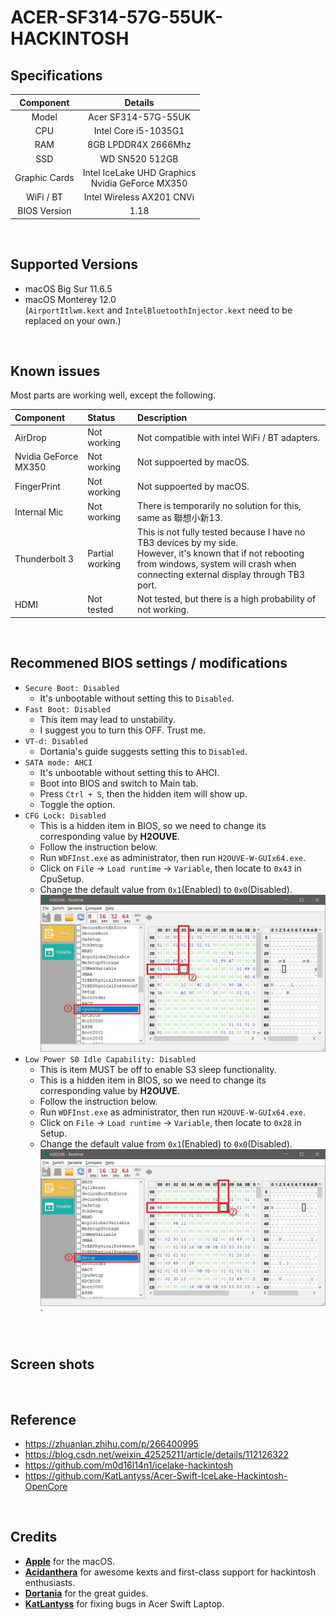# ACER-SF314-57G-55UK-HACKINTOSH

## Specifications
| Component | Details |
|:---:|:---:|
| Model | Acer SF314-57G-55UK |
| CPU | Intel Core i5-1035G1 |
| RAM | 8GB LPDDR4X 2666Mhz |
| SSD | WD SN520 512GB |
| Graphic Cards | Intel IceLake UHD Graphics<br>Nvidia GeForce MX350 |
| WiFi / BT | Intel Wireless AX201 CNVi |
| BIOS Version | 1.18 |
<br>

## Supported Versions
- macOS Big Sur 11.6.5
- macOS Monterey 12.0<br>(`AirportItlwm.kext` and `IntelBluetoothInjector.kext` need to be replaced on your own.)
<br>

## Known issues
Most parts are working well, except the following.

| Component | Status | Description |
|:---|:---|:---|
| AirDrop | Not working | Not compatible with intel WiFi / BT adapters. |
| Nvidia GeForce MX350 | Not working | Not suppoerted by macOS. |
| FingerPrint | Not working | Not suppoerted by macOS. |
| Internal Mic | Not working | There is temporarily no solution for this, same as 聯想小新13. |
| Thunderbolt 3 | Partial working | This is not fully tested because I have no TB3 devices by my side. <br>However, it's known that if not rebooting from windows, system will crash when connecting external display through TB3 port. |
| HDMI | Not tested | Not tested, but there is a high probability of not working. |
<br>

## Recommened BIOS settings / modifications
- `Secure Boot: Disabled`
  - It's unbootable without setting this to `Disabled`.
- `Fast Boot: Disabled`
  - This item may lead to unstability.
  - I suggest you to turn this OFF. Trust me.
- `VT-d: Disabled`
  - Dortania's guide suggests setting this to `Disabled`.
- `SATA mode: AHCI`
  - It's unbootable without setting this to AHCI.
  - Boot into BIOS and switch to Main tab.
  - Press `Ctrl + S`, then the hidden item will show up.
  - Toggle the option.
- `CFG Lock: Disabled`
  - This is a hidden item in BIOS, so we need to change its corresponding value by **H2OUVE**.
  - Follow the instruction below.
  - Run `WDFInst.exe` as administrator, then run `H2OUVE-W-GUIx64.exe`.
  - Click on `File` -> `Load runtime` -> `Variable`, then locate to `0x43` in CpuSetup.
  - Change the default value from `0x1`(Enabled) to `0x0`(Disabled).<br>![image](https://raw.githubusercontent.com/mfpss95134/ACER-SF314-57G-55UK-HACKINTOSH/main/IMAGEs/CFG_LOCK.jpeg)
- `Low Power S0 Idle Capability: Disabled`
  - This is item MUST be off to enable S3 sleep functionality.
  - This is a hidden item in BIOS, so we need to change its corresponding value by **H2OUVE**.
  - Follow the instruction below.
  - Run `WDFInst.exe` as administrator, then run `H2OUVE-W-GUIx64.exe`.
  - Click on `File` -> `Load runtime` -> `Variable`, then locate to `0x28` in Setup.
  - Change the default value from `0x1`(Enabled) to `0x0`(Disabled).<br>![image](https://raw.githubusercontent.com/mfpss95134/ACER-SF314-57G-55UK-HACKINTOSH/main/IMAGEs/S0_IDLE.jpeg)`
<br>

## Screen shots
<br>

## Reference
- <https://zhuanlan.zhihu.com/p/266400995>
- <https://blog.csdn.net/weixin_42525211/article/details/112126322>
- <https://github.com/m0d16l14n1/icelake-hackintosh>
- <https://github.com/KatLantyss/Acer-Swift-IceLake-Hackintosh-OpenCore>
<br>

## Credits
- [**Apple**](https://www.apple.com/tw/) for the macOS.
- [**Acidanthera**](https://github.com/acidanthera) for awesome kexts and first-class support for hackintosh enthusiasts.
- [**Dortania**](https://github.com/dortania) for the great guides.
- [**KatLantyss**](https://github.com/KatLantyss) for fixing bugs in Acer Swift Laptop.
